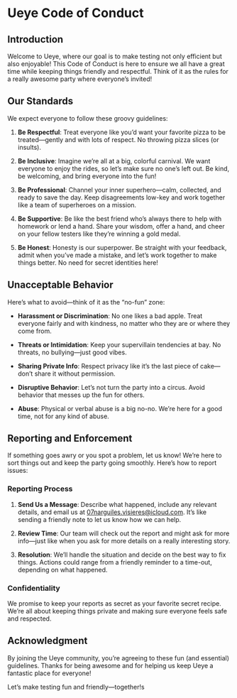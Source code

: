 # Ueye Code of Conduct

## Introduction

Welcome to Ueye, where our goal is to make testing not only efficient but also enjoyable! This Code of Conduct is here to ensure we all have a great time while keeping things friendly and respectful. Think of it as the rules for a really awesome party where everyone’s invited!

## Our Standards

We expect everyone to follow these groovy guidelines:

1. **Be Respectful**: Treat everyone like you’d want your favorite pizza to be treated—gently and with lots of respect. No throwing pizza slices (or insults).

2. **Be Inclusive**: Imagine we’re all at a big, colorful carnival. We want everyone to enjoy the rides, so let’s make sure no one’s left out. Be kind, be welcoming, and bring everyone into the fun!

3. **Be Professional**: Channel your inner superhero—calm, collected, and ready to save the day. Keep disagreements low-key and work together like a team of superheroes on a mission.

4. **Be Supportive**: Be like the best friend who’s always there to help with homework or lend a hand. Share your wisdom, offer a hand, and cheer on your fellow testers like they’re winning a gold medal.

5. **Be Honest**: Honesty is our superpower. Be straight with your feedback, admit when you’ve made a mistake, and let’s work together to make things better. No need for secret identities here!

## Unacceptable Behavior

Here’s what to avoid—think of it as the “no-fun” zone:

- **Harassment or Discrimination**: No one likes a bad apple. Treat everyone fairly and with kindness, no matter who they are or where they come from.

- **Threats or Intimidation**: Keep your supervillain tendencies at bay. No threats, no bullying—just good vibes.

- **Sharing Private Info**: Respect privacy like it’s the last piece of cake—don’t share it without permission.

- **Disruptive Behavior**: Let’s not turn the party into a circus. Avoid behavior that messes up the fun for others.

- **Abuse**: Physical or verbal abuse is a big no-no. We’re here for a good time, not for any kind of abuse.

## Reporting and Enforcement

If something goes awry or you spot a problem, let us know! We’re here to sort things out and keep the party going smoothly. Here’s how to report issues:

### Reporting Process

1. **Send Us a Message**: Describe what happened, include any relevant details, and email us at [07narguiles.visieres@icloud.com](mailto:07narguiles.visieres@icloud.com). It’s like sending a friendly note to let us know how we can help.

2. **Review Time**: Our team will check out the report and might ask for more info—just like when you ask for more details on a really interesting story.

3. **Resolution**: We’ll handle the situation and decide on the best way to fix things. Actions could range from a friendly reminder to a time-out, depending on what happened.

### Confidentiality

We promise to keep your reports as secret as your favorite secret recipe. We’re all about keeping things private and making sure everyone feels safe and respected.

## Acknowledgment

By joining the Ueye community, you’re agreeing to these fun (and essential) guidelines. Thanks for being awesome and for helping us keep Ueye a fantastic place for everyone!

Let’s make testing fun and friendly—together!s
